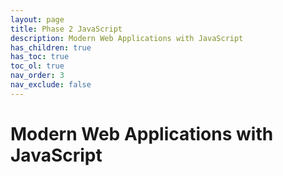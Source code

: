 ```yaml
---
layout: page
title: Phase 2 JavaScript
description: Modern Web Applications with JavaScript
has_children: true
has_toc: true
toc_ol: true
nav_order: 3
nav_exclude: false
---
```


<!-- markdownlint-disable single-h1 -->

# Modern Web Applications with JavaScript
